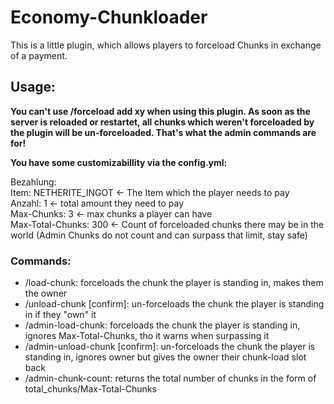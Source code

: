 # Economy-Chunkloader
This is a little plugin, which allows players to forceload Chunks in exchange of a payment.

## Usage:
**You can't use /forceload add xy when using this plugin. As soon as the server is reloaded or restartet, all chunks which weren't forceloaded by the plugin will be un-forceloaded. That's what the admin commands are for!**

**You have some customizabillity via the config.yml:**

Bezahlung:  
  Item: NETHERITE_INGOT <- The Item which the player needs to pay  
  Anzahl: 1 <- total amount they need to pay  
Max-Chunks: 3 <- max chunks a player can have  
Max-Total-Chunks: 300 <- Count of forceloaded chunks there may be in the world (Admin Chunks do not count and can surpass that limit, stay safe)  

### Commands:  
- /load-chunk: forceloads the chunk the player is standing in, makes them the owner  
- /unload-chunk [confirm]: un-forceloads the chunk the player is standing in if they "own" it  
- /admin-load-chunk: forceloads the chunk the player is standing in, ignores Max-Total-Chunks, tho it warns when surpassing it  
- /admin-unload-chunk [confirm]: un-forceloads the chunk the player is standing in, ignores owner but gives the owner their chunk-load slot back  
- /admin-chunk-count: returns the total number of chunks in the form of total_chunks/Max-Total-Chunks  
